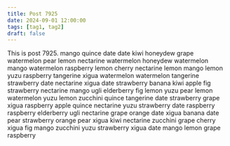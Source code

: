 ```yaml
---
title: Post 7925
date: 2024-09-01 12:00:00
tags: [tag1, tag2]
draft: false
---
```

This is post 7925.
mango
quince
date
date
kiwi
honeydew
grape
watermelon
pear
lemon
nectarine
watermelon
honeydew
watermelon
mango
watermelon
raspberry
lemon
cherry
nectarine
lemon
mango
lemon
yuzu
raspberry
tangerine
xigua
watermelon
watermelon
tangerine
strawberry
date
nectarine
xigua
date
strawberry
banana
kiwi
apple
fig
strawberry
nectarine
mango
ugli
elderberry
fig
lemon
yuzu
pear
lemon
watermelon
yuzu
lemon
zucchini
quince
tangerine
date
strawberry
grape
xigua
raspberry
apple
quince
nectarine
yuzu
strawberry
date
raspberry
raspberry
elderberry
ugli
nectarine
grape
orange
date
xigua
banana
date
pear
strawberry
orange
pear
xigua
kiwi
nectarine
zucchini
grape
cherry
xigua
fig
mango
zucchini
yuzu
strawberry
xigua
date
mango
lemon
grape
raspberry
